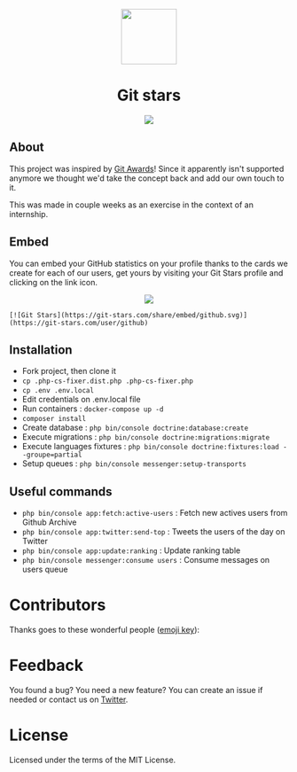<p align="center">
    <img width="100" src="https://user-images.githubusercontent.com/1866496/123269537-5f90b480-d4ff-11eb-9c71-ea0c5b6365d4.png"/>
</p>

<h1 align="center">Git stars</h1>

<p align="center">
    <img src="https://img.shields.io/static/v1?label=php&message=%3E=8&color=blue">
</p>

## About

This project was inspired by [Git Awards](http://git-awards.com)!
Since it apparently isn't supported anymore we thought we'd take the concept back and add our own touch to it.

This was made in couple weeks as an exercise in the context of an internship.

## Embed

You can embed your GitHub statistics on your profile thanks to the cards we create for each of our users, get yours by visiting your Git Stars profile and clicking on the link icon.

<p align="center">
    <img src="https://git-stars.com/share/embed/github.svg">
</p>

```
[![Git Stars](https://git-stars.com/share/embed/github.svg)](https://git-stars.com/user/github)
```

## Installation

- Fork project, then clone it
- `cp .php-cs-fixer.dist.php .php-cs-fixer.php`
- `cp .env .env.local`
- Edit credentials on .env.local file
- Run containers : `docker-compose up -d`
- `composer install`
- Create database : `php bin/console doctrine:database:create`
- Execute migrations : `php bin/console doctrine:migrations:migrate`
- Execute languages fixtures : `php bin/console doctrine:fixtures:load --groupe=partial`
- Setup queues : `php bin/console messenger:setup-transports`

## Useful commands

- `php bin/console app:fetch:active-users` : Fetch new actives users from Github Archive
- `php bin/console app:twitter:send-top` : Tweets the users of the day on Twitter
- `php bin/console app:update:ranking` : Update ranking table
- `php bin/console messenger:consume users` : Consume messages on users queue

# Contributors
Thanks goes to these wonderful people ([emoji key](https://allcontributors.org/docs/en/emoji-key)):

# Feedback

You found a bug? You need a new feature? You can create an issue if needed or contact us on [Twitter](https://twitter.com/pgrimaud_).

# License

Licensed under the terms of the MIT License.